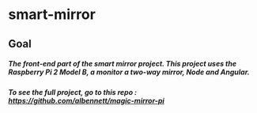 # smart-mirror

## Goal
##### The front-end part of the smart mirror project. This project uses the Raspberry Pi 2 Model B, a monitor a two-way mirror, Node and Angular.

##### To see the full project, go to this repo : <a href="https://github.com/albennett/magic-mirror-pi">https://github.com/albennett/magic-mirror-pi</a>
